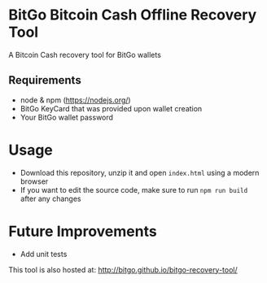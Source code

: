 BitGo Bitcoin Cash Offline Recovery Tool
===========================

A Bitcoin Cash recovery tool for BitGo wallets

## Requirements

- node & npm (https://nodejs.org/)
- BitGo KeyCard that was provided upon wallet creation
- Your BitGo wallet password

# Usage

- Download this repository, unzip it and open ```index.html``` using a modern browser
- If you want to edit the source code, make sure to run ```npm run build``` after any changes

# Future Improvements

- Add unit tests

This tool is also hosted at: http://bitgo.github.io/bitgo-recovery-tool/
